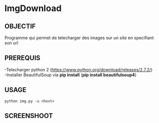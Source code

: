 # ImgDownload

## OBJECTIF

Programme qui permet de telecharger des images sur un site en specifiant son url

## PREREQUIS 

-Telecharger python 2 (https://www.python.org/download/releases/2.7.2/) \
-Installer BeautifulSoup via **pip install** (**pip install beautifulsoup4**)

## USAGE

```
python img.py -u <host>

```

## SCREENSHOOT





